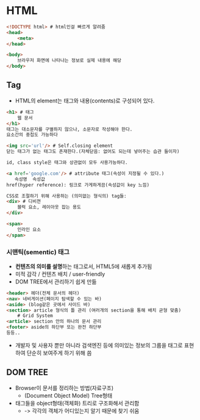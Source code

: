 # HTML

```html
<!DOCTYPE html> # html인걸 빠르게 알려줌
<head>
    <meta>
</head>

<body>
    브라우저 화면에 나타나는 정보로 실제 내용에 해당
</body>
```



## Tag

* HTML의 element는 태그와 내용(contents)로 구성되어 있다.

```html
<h1> # 태그
    웹 문서
</h1>
태그는 대소문자를 구별하지 않으나, 소문자로 작성해야 한다.
요소간의 중첩도 가능하다

<img src='url'/> # Self.closing element
닫는 태그가 없는 태그도 존재한다.(자체닫음: 없어도 되는데 넣어주는 습관 들이자)

id, class style은 태그와 상관없이 모두 사용가능하다.

<a href='google.com'/> # attribute 태그(속성이 지정될 수 있다.)
   속성명  속성값
href(hyper reference): 링크로 가게하게끔(속성값이 key 느낌)

CSS로 조절하기 위해 사용하는 (의미없는 형식의) tag들:
<div> # 디비젼
    블럭 요소, 레이아웃 잡는 용도
</div>

<span>
	인라인 요소
</span>

```

### 시맨틱(sementic) 태그

* **컨텐츠의 의미를 설명**하는 태그로서, HTML5에 새롭게 추가됨
* 미적 감각 / 컨텐츠 배치 / user-friendly
* DOM TREE에서 관리하기 쉽게 만듦

```html
<header> 헤더(전체 문서의 헤더)
<nav> 네비게이션(페이지 탐색할 수 있는 바)
<aside> (blog같은 곳에서 사이드 바)
<section> article 형식의 틀 관리 (여러개의 section을 통해 배치 균형 맞춤)
    # Grid System
<article> section 안의 하나의 문서 관리
<footer> aside의 하단부 또는 완전 하단부
등등..
```

* 개발자 및 사용자 뿐만 아니라 검색엔진 등에 의미있는 정보의 그룹을 태그로 표현하여 단순히 보여주게 하기 위해 씀



## DOM TREE

* Browser이 문서를 정리하는 방법(자료구조)
  * (Document Object Model) Tree형태
* 태그들을 object형태(객체화) 트리로 구조화해서 관리함
  * -> 각각의 객체가 어디있는지 알기 때문에 찾기 쉬움

```html

```







